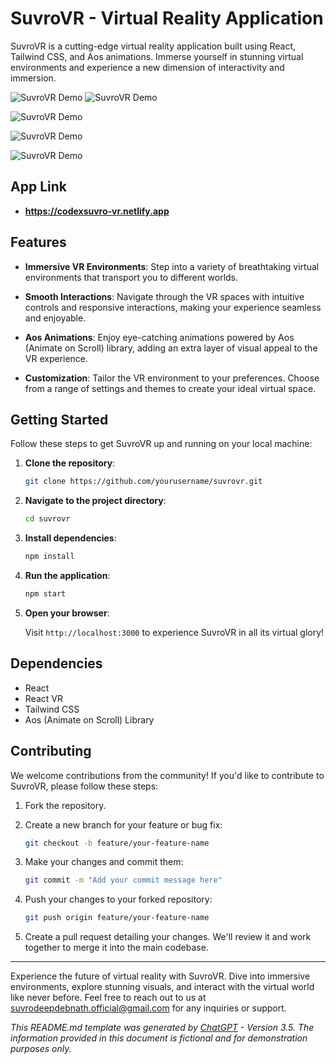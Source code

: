 # SuvroVR - Virtual Reality Application

SuvroVR is a cutting-edge virtual reality application built using React, Tailwind CSS, and Aos animations. Immerse yourself in stunning virtual environments and experience a new dimension of interactivity and immersion.

![SuvroVR Demo](src/assets/img/vr-3.jpg) ![SuvroVR Demo](src/assets/img/vr-1.jpg) 

![SuvroVR Demo](src/assets/img/vr-2.jpg)

![SuvroVR Demo](src/assets/img/vr-4.jpg)

![SuvroVR Demo](src/assets/img/vr-5.jpg)

## App Link 

- **https://codexsuvro-vr.netlify.app**

## Features

- **Immersive VR Environments**: Step into a variety of breathtaking virtual environments that transport you to different worlds.

- **Smooth Interactions**: Navigate through the VR spaces with intuitive controls and responsive interactions, making your experience seamless and enjoyable.

- **Aos Animations**: Enjoy eye-catching animations powered by Aos (Animate on Scroll) library, adding an extra layer of visual appeal to the VR experience.

- **Customization**: Tailor the VR environment to your preferences. Choose from a range of settings and themes to create your ideal virtual space.

## Getting Started

Follow these steps to get SuvroVR up and running on your local machine:

1. **Clone the repository**:

   ```bash
   git clone https://github.com/yourusername/suvrovr.git
   ```

2. **Navigate to the project directory**:

   ```bash
   cd suvrovr
   ```

3. **Install dependencies**:

   ```bash
   npm install
   ```

4. **Run the application**:

   ```bash
   npm start
   ```

5. **Open your browser**:

   Visit `http://localhost:3000` to experience SuvroVR in all its virtual glory!

## Dependencies

- React
- React VR
- Tailwind CSS
- Aos (Animate on Scroll) Library

## Contributing

We welcome contributions from the community! If you'd like to contribute to SuvroVR, please follow these steps:

1. Fork the repository.

2. Create a new branch for your feature or bug fix:

   ```bash
   git checkout -b feature/your-feature-name
   ```

3. Make your changes and commit them:

   ```bash
   git commit -m "Add your commit message here"
   ```

4. Push your changes to your forked repository:

   ```bash
   git push origin feature/your-feature-name
   ```

5. Create a pull request detailing your changes. We'll review it and work together to merge it into the main codebase.


---

Experience the future of virtual reality with SuvroVR. Dive into immersive environments, explore stunning visuals, and interact with the virtual world like never before. Feel free to reach out to us at suvrodeepdebnath.official@gmail.com for any inquiries or support.

*This README.md template was generated by [ChatGPT](https://github.com/openai/chatgpt) - Version 3.5. The information provided in this document is fictional and for demonstration purposes only.*

